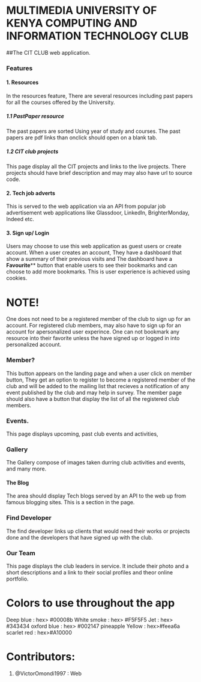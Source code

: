 # MULTIMEDIA UNIVERSITY OF KENYA COMPUTING AND INFORMATION TECHNOLOGY CLUB
##The CIT CLUB web application.
### Features 
#### 1. Resources
In the resources feature, There are several resources including past papers for all the courses offered by the University. 
##### 1.1 PastPaper resource
The past papers are sorted Using year of study and courses. The past papers are pdf links than onclick should open on a blank tab.
##### 1.2 CIT club projects
This page  display all the CIT projects and links to the live projects. There projects should have brief description and may may also have url to source code.
#### 2. Tech job adverts
This is served to the web application via an API from popular job advertisement web applications like Glassdoor, LinkedIn, BrighterMonday, Indeed etc.
#### 3. Sign up/ Login
Users may choose to use this web application as guest users or create account. When a user creates an account, They  have a dashboard that show a summary of their previous visits and The dashboard have a **Favourite**** button that enable users to see their bookmarks and can choose to add more bookmarks. This is user experience is achieved using cookies.

# NOTE!
One does not need to be a registered member of the club to sign up for an account.
For registered club members, may also have to sign up for an account for apersonalized user experince.
One can not bookmark any resource into their favorite unless the have signed up or logged in into personalized account.
### Member?
This button appears on the landing page and when a user click on member button, They get an option to register to become a registered member of the club and will be added to the mailing list  that recieves a notification of any event published by the club and may help in survey. 
The member page should also have a button that display the list of all the registered club members.
### Events.
This page displays upcoming, past club events and activities, 
### Gallery
The Gallery compose of images taken durring club activities and events, and many more.
#### The Blog
The area should display Tech blogs served by an API to the web up from famous blogging sites.
This is a section in the page.
### Find Developer
The find developer links up clients that would need their works or projects done and the developers that have signed up with the club.
### Our Team
This page displays the club leaders in service. It include their photo and a short descriptions and a link to their social profiles and theor online portfolio.
# Colors to use throughout the app
  Deep blue : hex> #00008b
  White smoke : hex> #F5F5F5
  Jet : hex> #343434
  oxford blue : hex> #002147
  pineapple Yellow : hex>#feea6a
  scarlet red : hex>#A10000
# Contributors:
1. @VictorOmondi1997 : Web
